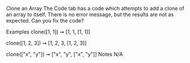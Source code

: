 Clone an Array
The Code tab has a code which attempts to add a clone of an array to itself. There is no error message, but the results are not as expected. Can you fix the code?

Examples
clone([1, 1]) ➞ [1, 1, [1, 1]]

clone([1, 2, 3]) ➞ [1, 2, 3, [1, 2, 3]]

clone(["x", "y"]) ➞ ["x", "y", ["x", "y"]]
Notes
N/A
